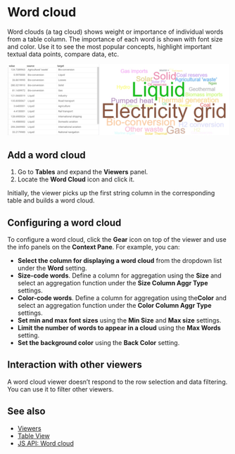 <!-- TITLE: Word cloud -->
<!-- SUBTITLE: -->

# Word cloud

Word clouds (a tag cloud) shows weight or importance of individual words from a table column. The importance of each word is shown with font size and color. Use it to see the most popular concepts, highlight important textual data points, compare data, etc.

![Word Cloud](word-cloud.png "Word Cloud")

## Add a word cloud

1. Go to **Tables** and expand the **Viewers** panel.
1. Locate the **Word Cloud** icon and click it.

Initially, the viewer picks up the first string column in the corresponding table and builds a word cloud.

## Configuring a word cloud

To configure a word cloud, click the **Gear** icon on top of the viewer and use the info panels on the **Context Pane**. For example, you can:

* **Select the column for displaying a word cloud** from the dropdown list under the **Word** setting.
* **Size-code words**. Define a column for aggregation using the **Size** and select an
  aggregation function under the **Size Column Aggr Type** settings.
* **Color-code words**. Define a column for aggregation using the**Color** and select
  an aggregation function under the **Color Column Aggr Type** settings.
* **Set min and max font sizes** using the **Min Size** and **Max size** settings.
* **Limit the number of words to appear in a cloud** using the **Max Words** setting.
* **Set the background color** using the **Back Color** setting.

## Interaction with other viewers

A word cloud viewer doesn’t respond to the row selection and data filtering. You can use it to filter other viewers.

## See also

* [Viewers](../viewers.md)
* [Table View](../../datagrok/table-view.md)
* [JS API: Word cloud](https://public.datagrok.ai/js/samples/ui/viewers/types/word-cloud)
